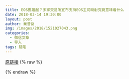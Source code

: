 ```yaml
---
title: EOS要雄起？多家交易所宣布支持EOS主网映射究竟意味着什么
date: 2018-03-14 19:30:00
layout: post
author: 秦普岳
img: /images/2018/1521027043.png
categories:
  - 微信文章
  - 导入
tags: 随笔
---
```


[原链接](http://mp.weixin.qq.com/s?__biz=MzU4NjA0ODc0MQ==&amp;mid=2247484034&amp;idx=1&amp;sn=b45e039851610081a7a884a11acf606c&amp;chksm=fd807708caf7fe1ee7eb14754c00800561a72b2551fe2fc8225079b32d0578e8d2b409295f8f&amp;scene=27#wechat_redirect)
{% raw %}

{% endraw %}
